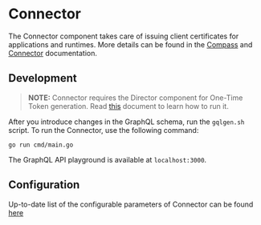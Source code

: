# Connector

The Connector component takes care of issuing client certificates for applications and runtimes. More details can be found in the [Compass](../../docs/compass/) and [Connector](../../docs/connector/) documentation.

## Development

> **NOTE:** Connector requires the Director component for One-Time Token generation. Read [this](../director/README.md) document to learn how to run it.

After you introduce changes in the GraphQL schema, run the `gqlgen.sh` script.
To run the Connector, use the following command:

```
go run cmd/main.go
```

The GraphQL API playground is available at `localhost:3000`.

## Configuration

Up-to-date list of the configurable parameters of Connector can be found [here](https://github.com/kyma-incubator/compass/blob/main/components/connector/config/config.go)
